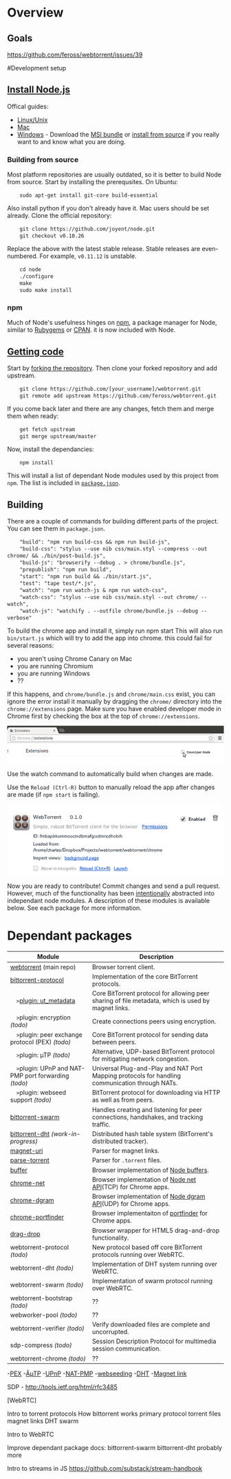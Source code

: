 <!--
Thanks for the email. I'm glad you like the WebTorrent concept.
We could definitely use some help with documentation on a few fronts. First, the "getting started" experience for new developers
isn't very good right now. Having a simple, straightforward guide for how to install node.js, git clone the project, install
dependencies, etc. would go a long way to bringing in new contributors. We could put these on the webtorrent wiki here:
https://github.com/feross/webtorrent/wiki
We should also add the explanation of what webtorrent is and what the plans are from https://github.com/feross/webtorrent/issues/39,
and expand on it and clarify where necessary. Would be great to have another set of eyes to fix the parts that aren't clear enough.
Next, there are lots of packages that webtorrent depends on. There's a partial list here:
https://github.com/feross/webtorrent#npm-modules
Most of these were written by me, so we have access to update these docs. Some of the docs are pretty good as is, but some,
like https://github.com/feross/bittorrent-swarm are lacking. If we could fully document the API of these packages, that would be awesome.
Lastly, we need a webtorrent website. I'm going to add that soon. I want a "docs" section on the site to contain all the docs for
each module that webtorrent uses so people can learn about each piece. So the docs will hopefully have lots of visibility and help
bring in new developers.
If you have other ideas, let's talk. Thanks for any help you provide
-->

# Overview

## Goals

https://github.com/feross/webtorrent/issues/39


#Development setup

## [Install Node.js](https://github.com/joyent/node/wiki/Installation)
Offical guides:

- [Linux/Unix](https://github.com/joyent/node/wiki/Installation#building-on-gnulinux-and-other-unix)
- [Mac]()
- [Windows](https://github.com/joyent/node/wiki/Installation#installing-without-building) - Download the
[MSI bundle](http://nodejs.org/download/) or [install from source](https://github.com/joyent/node/wiki/Installation#building-on-windows)
if you really want to and know what you are doing.

### Building from source
Most platform repositories are usually outdated, so it is better to build Node from source. Start by installing the prerequsites.
On Ubuntu:

        sudo apt-get install git-core build-essential

Also install python if you don't already have it. Mac users should be set already. Clone the official repository:

        git clone https://github.com/joyent/node.git
        git checkout v0.10.26

Replace the above with the latest stable release. Stable releases are even-numbered. For example, `v0.11.12` is unstable.

        cd node
        ./configure
        make
        sudo make install

### npm
Much of Node's usefulness hinges on [npm](http://npmjs.org), a package manager for Node, similar to [Rubygems](http://rubygems.org)
or [CPAN](http://cpan.org). it is now included with Node.

## [Getting code](https://help.github.com/articles/fork-a-repo)
Start by [forking the repository](https://github.com/feross/webtorrent/fork). Then clone your forked repository and add upstream.

        git clone https://github.com/[your_username]/webtorrent.git
        git remote add upstream https://github.com/feross/webtorrent.git

If you come back later and there are any changes, fetch them and merge them when ready:

        get fetch upstream
        git merge upstream/master

Now, install the dependancies:

        npm install

This will install a list of dependant Node modules used by this project from `npm`. The list is included in [`package.json`](https://github.com/feross/webtorrent/blob/master/package.json).

## Building
There are a couple of commands for building different parts of the project. You can see them in `package.json`.

        "build": "npm run build-css && npm run build-js",
        "build-css": "stylus --use nib css/main.styl --compress --out chrome/ && ./bin/post-build.js",
        "build-js": "browserify --debug . > chrome/bundle.js",
        "prepublish": "npm run build",
        "start": "npm run build && ./bin/start.js",
        "test": "tape test/*.js",
        "watch": "npm run watch-js & npm run watch-css",
        "watch-css": "stylus --use nib css/main.styl --out chrome/ --watch",
        "watch-js": "watchify . --outfile chrome/bundle.js --debug --verbose"
        
To build the chrome app and install it, simply run npm start
This will also run `bin/start.js` which will try to add the app into chrome. this could fail for several reasons:

- you aren't using Chrome Canary on Mac
- you are running Chromium
- you are running Windows
- ??

If this happens, and `chrome/bundle.js` and `chrome/main.css` exist, you can ignore the error install it manually
by dragging the `chrome/` directory into the `chrome://extensions` page. Make sure you have enabled developer mode
in Chrome first by checking the box at the top of `chrome://extensions`.

![Developer Mode](img/developer-mode.png)

Use the watch command to automatically build when changes are made.

Use the `Reload (Ctrl-R)` button to manually reload the app after changes are made (if `npm start` is failing).

![Reload Chrome App](img/reload.png)


Now you are ready to contribute! Commit changes and send a pull request. However, much of the functionality has been
[intentionally](https://github.com/feross/webtorrent#the-node-way) abstracted into independant node modules.
A description of these modules is available below. See each package for more information.

# Dependant packages

Module                                                                              |                                           Description
----------------------------------------------------------------------------------- | -----------------------------------------------------------------------------------------------------
[webtorrent](https://github.com/feross/webtorrent) (main repo)                      | Browser torrent client.
[bittorrent-protocol](https://github.com/feross/bittorrent-protocol)                | Implementation of the core BitTorrent protocols.
`  >`[plugin: ut_metadata](https://github.com/feross/ut_metadata)                   | Core BitTorrent protocol for allowing peer sharing of file metadata, which is used by magnet links.
`  >`plugin: encryption _(todo)_                                                    | Create connections peers using encryption.
`  >`plugin: peer exchange protocol (PEX) _(todo)_                                  | Core BitTorrent protocol for sending data between peers.
`  >`plugin: µTP _(todo)_                                                           | Alternative, UDP-based BitTorrent protocol for mitigating network congestion.
`  >`plugin: UPnP and NAT-PMP port forwarding _(todo)_                              | Universal Plug-and-Play and NAT Port Mapping protocols for handling communication through NATs.
`  >`plugin: webseed support _(todo)_                                               | BitTorrent protocol for downloading via HTTP as well as from peers.
[bittorrent-swarm](https://github.com/feross/bittorrent-swarm)                      | Handles creating and listening for peer connections, handshakes, and tracking traffic.
[bittorrent-dht](https://github.com/feross/bittorrent-dht) *(work-in-progress)*     | Distributed hash table system (BitTorrent's distributed tracker).
[magnet-uri](https://github.com/feross/magnet-uri)                                  | Parser for magnet links.
[parse-torrent](https://github.com/feross/parse-torrent)                            | Parser for `.torrent` files.
[buffer](https://github.com/feross/buffer)                                          | Browser implementation of [Node buffers](http://nodejs.org/api/buffer.html).
[chrome-net](https://github.com/feross/chrome-net)                                  | Browser implementation of [Node net API](http://nodejs.org/api/net.html)(TCP) for Chrome apps.
[chrome-dgram](https://github.com/feross/chrome-dgram)                              | Browser implementation of [Node dgram API](http://nodejs.org/api/dgram.html)(UDP) for Chrome apps.
[chrome-portfinder](https://github.com/feross/chrome-portfinder)                    | Browser implementaiton of [portfinder](https://github.com/indexzero/node-portfinder) for Chrome apps.
[drag-drop](https://github.com/feross/drag-drop)                                    | Browser wrapper for HTML5 drag-and-drop functionality.
webtorrent-protocol _(todo)_                                                        | New protocol based off core BitTorrent protocols running over WebRTC.
webtorrent-dht _(todo)_                                                             | Implementation of DHT system running over WebRTC.
webtorrent-swarm _(todo)_                                                           | Implementation of swarm protocol running over WebRTC.
webtorrent-bootstrap _(todo)_                                                       | ??
webworker-pool _(todo)_                                                             | ??
webtorrent-verifier _(todo)_                                                        | Verify downloaded files are complete and uncorrupted.
sdp-compress _(todo)_                                                               | Session Description Protocol for multimedia session communication.
webtorrent-chrome _(todo)_                                                          | ??


-[PEX](http://wki.pe/Peer_exchange)
-[ÂµTP](http://wki.pe/Micro_Transport_Protocol)
-[UPnP](http://wki.pe/UPnP)
-[NAT-PMP](http://wki.pe/NAT-PMP)
-[webseeding](http://wki.pe/BitTorrent#Web_seeding)
-[DHT](http://a.wki.pe/DHT)
-[Magnet link](http://wki.pe/Magnet_link)

SDP - http://tools.ietf.org/html/rfc3485


[WebRTC]


Intro to torrent protocols
    How bittorrent works
    primary protocol
    torrent files
    magnet links
    DHT
    swarm

Intro to WebRTC
    
Improve dependant package docs:
    bittorrent-swarm
    bittorrent-dht
    probably more
<!----TODO---->
Intro to streams in JS
    https://github.com/substack/stream-handbook
    
